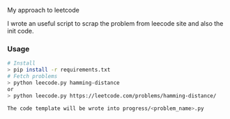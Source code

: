 My approach to leetcode

I wrote an useful script to scrap the problem from leecode site and also the init code.

### Usage

```bash
# Install
> pip install -r requirements.txt
# Fetch problems
> python leecode.py hamming-distance
or
> python leecode.py https://leetcode.com/problems/hamming-distance/

The code template will be wrote into progress/<problem_name>.py 
```